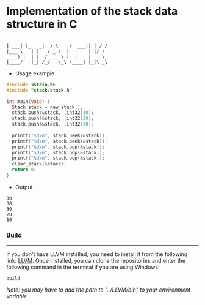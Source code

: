 # Implementation of the stack data structure in C

```text
 ____   _____    _      _____  _   __
| ___| |_   _|  / \    /  ___|| | / /
|___ \   | |   / _ \  |  |    | |/ / 
 ___) |  | |  / ___ \ |  |__  |    \ 
|____/   |_| /_/   \_\ \____| |_|\ _\
```

* Usage example
```c
#include <stdio.h>
#include "stack/stack.h"

int main(void) {
  Stack stack = new_stack();
  stack.push(&stack, (int32)10);
  stack.push(&stack, (int32)20);
  stack.push(&stack, (int32)30);
  
  printf("%d\n", stack.peek(&stack));
  printf("%d\n", stack.peek(&stack));
  printf("%d\n", stack.pop(&stack));
  printf("%d\n", stack.pop(&stack));
  printf("%d\n", stack.pop(&stack));
  clear_stack(&stack);
  return 0;
}
```

* Output
```text
30
30
30
20
10
```

### Build
___
If you don't have LLVM installed, you need to install it from the following link: [LLVM](https://github.com/llvm/llvm-project/releases/tag/llvmorg-19.1.0). Once installed, you can clone the repositories and enter the following command in the terminal if you are using Windows:
```
build
```

*Note: you may have to add the path to "../LLVM/bin" to your environment variable*
